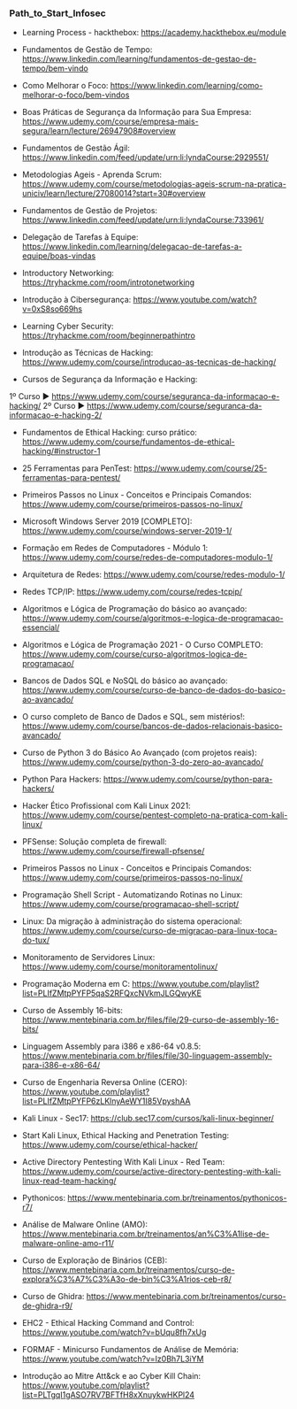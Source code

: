 ### Path_to_Start_Infosec
- Learning Process - hackthebox: https://academy.hackthebox.eu/module

- Fundamentos de Gestão de Tempo: https://www.linkedin.com/learning/fundamentos-de-gestao-de-tempo/bem-vindo

- Como Melhorar o Foco: https://www.linkedin.com/learning/como-melhorar-o-foco/bem-vindos

- Boas Práticas de Segurança da Informação para Sua Empresa: https://www.udemy.com/course/empresa-mais-segura/learn/lecture/26947908#overview

- Fundamentos de Gestão Ágil: https://www.linkedin.com/feed/update/urn:li:lyndaCourse:2929551/

- Metodologias Ageis - Aprenda Scrum: https://www.udemy.com/course/metodologias-ageis-scrum-na-pratica-uniciv/learn/lecture/27080014?start=30#overview

- Fundamentos de Gestão de Projetos: https://www.linkedin.com/feed/update/urn:li:lyndaCourse:733961/

- Delegação de Tarefas à Equipe: https://www.linkedin.com/learning/delegacao-de-tarefas-a-equipe/boas-vindas

- Introductory Networking: https://tryhackme.com/room/introtonetworking

- Introdução à Cibersegurança: https://www.youtube.com/watch?v=0xS8so669hs

- Learning Cyber Security: https://tryhackme.com/room/beginnerpathintro

- Introdução as Técnicas de Hacking: https://www.udemy.com/course/introducao-as-tecnicas-de-hacking/

- Cursos de Segurança da Informação e Hacking:

 1º Curso ▶ https://www.udemy.com/course/seguranca-da-informacao-e-hacking/
 2º Curso ▶ https://www.udemy.com/course/seguranca-da-informacao-e-hacking-2/

- Fundamentos de Ethical Hacking: curso prático: https://www.udemy.com/course/fundamentos-de-ethical-hacking/#instructor-1

- 25 Ferramentas para PenTest: https://www.udemy.com/course/25-ferramentas-para-pentest/

- Primeiros Passos no Linux - Conceitos e Principais Comandos: https://www.udemy.com/course/primeiros-passos-no-linux/

- Microsoft Windows Server 2019 [COMPLETO]: https://www.udemy.com/course/windows-server-2019-1/

- Formação em Redes de Computadores - Módulo 1: https://www.udemy.com/course/redes-de-computadores-modulo-1/

- Arquitetura de Redes: https://www.udemy.com/course/redes-modulo-1/

- Redes TCP/IP: https://www.udemy.com/course/redes-tcpip/

- Algoritmos e Lógica de Programação do básico ao avançado: https://www.udemy.com/course/algoritmos-e-logica-de-programacao-essencial/

- Algoritmos e Lógica de Programação 2021 - O Curso COMPLETO: https://www.udemy.com/course/curso-algoritmos-logica-de-programacao/

- Bancos de Dados SQL e NoSQL do básico ao avançado: https://www.udemy.com/course/curso-de-banco-de-dados-do-basico-ao-avancado/

- O curso completo de Banco de Dados e SQL, sem mistérios!: https://www.udemy.com/course/bancos-de-dados-relacionais-basico-avancado/

- Curso de Python 3 do Básico Ao Avançado (com projetos reais): https://www.udemy.com/course/python-3-do-zero-ao-avancado/

- Python Para Hackers: https://www.udemy.com/course/python-para-hackers/

- Hacker Ético Profissional com Kali Linux 2021: https://www.udemy.com/course/pentest-completo-na-pratica-com-kali-linux/

- PFSense: Solução completa de firewall: https://www.udemy.com/course/firewall-pfsense/

- Primeiros Passos no Linux - Conceitos e Principais Comandos: https://www.udemy.com/course/primeiros-passos-no-linux/

- Programação Shell Script - Automatizando Rotinas no Linux: https://www.udemy.com/course/programacao-shell-script/

- Linux: Da migração à administração do sistema operacional: https://www.udemy.com/course/curso-de-migracao-para-linux-toca-do-tux/

- Monitoramento de Servidores Linux: https://www.udemy.com/course/monitoramentolinux/

- Programação Moderna em C: https://www.youtube.com/playlist?list=PLIfZMtpPYFP5qaS2RFQxcNVkmJLGQwyKE

- Curso de Assembly 16-bits: https://www.mentebinaria.com.br/files/file/29-curso-de-assembly-16-bits/

- Linguagem Assembly para i386 e x86-64 v0.8.5: https://www.mentebinaria.com.br/files/file/30-linguagem-assembly-para-i386-e-x86-64/

- Curso de Engenharia Reversa Online (CERO): https://www.youtube.com/playlist?list=PLIfZMtpPYFP6zLKlnyAeWY1I85VpyshAA

- Kali Linux - Sec17: https://club.sec17.com/cursos/kali-linux-beginner/

- Start Kali Linux, Ethical Hacking and Penetration Testing: https://www.udemy.com/course/ethical-hacker/

- Active Directory Pentesting With Kali Linux - Red Team: https://www.udemy.com/course/active-directory-pentesting-with-kali-linux-read-team-hacking/ 

- Pythonicos: https://www.mentebinaria.com.br/treinamentos/pythonicos-r7/

- Análise de Malware Online (AMO): https://www.mentebinaria.com.br/treinamentos/an%C3%A1lise-de-malware-online-amo-r11/

- Curso de Exploração de Binários (CEB): https://www.mentebinaria.com.br/treinamentos/curso-de-explora%C3%A7%C3%A3o-de-bin%C3%A1rios-ceb-r8/ 

- Curso de Ghidra: https://www.mentebinaria.com.br/treinamentos/curso-de-ghidra-r9/

- EHC2 - Ethical Hacking Command and Control:  https://www.youtube.com/watch?v=bUqu8fh7xUg

- FORMAF - Minicurso Fundamentos de Análise de Memória:  https://www.youtube.com/watch?v=Iz0Bh7L3iYM 

- Introdução ao Mitre Att&ck e ao Cyber Kill Chain: https://www.youtube.com/playlist?list=PLTgqI1gASO7RV7BFTfH8xXnuykwHKPl24


 
